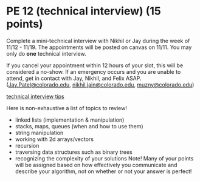 PE 12 (technical interview) (15 points)
==============
Complete a mini-technical interview with Nikhil or Jay during the week of 11/12 - 11/19. The appointments will be posted on canvas on 11/11. You may only do __one__ technical interview.  

If you cancel your appointment within 12 hours of your slot, this will be considered a no-show. If an emergency occurs and you are unable to attend, get in contact with Jay, Nikhil, and Felix ASAP. (Jay.Patel@colorado.edu, nikhil.jain@colorado.edu, muzny@colorado.edu)

[technical interview tips](../lectures/17_review_technicalinterviewspart1/technicalinterviewtips.md)

Here is non-exhaustive a list of topics to review!
- linked lists (implementation & manipulation)
- stacks, maps, queues (when and how to use them)
- string manipulation
- working with 2d arrays/vectors
- recursion
- traversing data structures such as binary trees
- recognizing the complexity of your solutions
Note! Many of your points will be assigned based on how effectively you communicate and describe your algorithm, not on whether or not your answer is perfect!
